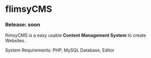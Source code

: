 # flimsyCMS
<h3>Release: soon </h3>
<p>flimsyCMS is a easy usable <b>Content Management System</b> to create Websites. </p>
<p>System Requirements: PHP, MySQL Database, Editor</p>
